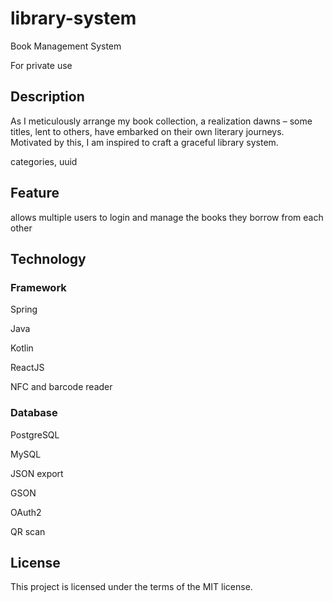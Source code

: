 # library-system
Book Management System

For private use

## Description

As I meticulously arrange my book collection, a realization dawns – some titles, lent to others, have embarked on their own literary journeys. Motivated by this, I am inspired to craft a graceful library system.

categories, uuid


## Feature

allows multiple users to login and manage the books they borrow from each other

## Technology

### Framework

Spring

Java

Kotlin

ReactJS

NFC and barcode reader

### Database

PostgreSQL

MySQL

JSON export

GSON

OAuth2

QR scan

## License

This project is licensed under the terms of the MIT license.
